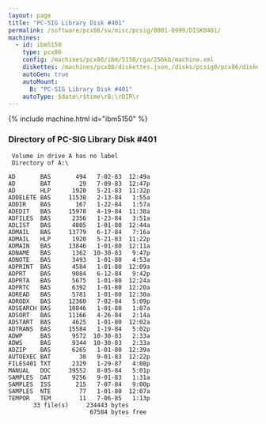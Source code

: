 ```yaml
---
layout: page
title: "PC-SIG Library Disk #401"
permalink: /software/pcx86/sw/misc/pcsig/0001-0999/DISK0401/
machines:
  - id: ibm5150
    type: pcx86
    config: /machines/pcx86/ibm/5150/cga/256kb/machine.xml
    diskettes: /machines/pcx86/diskettes.json,/disks/pcsig0/pcx86/diskettes.json
    autoGen: true
    autoMount:
      B: "PC-SIG Library Disk #401"
    autoType: $date\r$time\rB:\rDIR\r
---
```


{% include machine.html id="ibm5150" %}

### Directory of PC-SIG Library Disk #401

     Volume in drive A has no label
     Directory of A:\

    AD       BAS       494   7-02-83  12:49a
    AD       BAT        29   7-09-83  12:47p
    AD       HLP      1920   5-21-83  11:32p
    ADDELETE BAS     11538   2-13-84   1:55a
    ADDIR    BAS       167   1-22-84   1:57a
    ADEDIT   BAS     15978   4-19-84  11:38a
    ADFILES  BAS      2356   1-23-84   3:51a
    ADLIST   BAS      4805   1-01-80  12:44a
    ADMAIL   BAS     13779   6-17-84   7:16a
    ADMAIL   HLP      1920   5-21-83  11:22p
    ADMAIN   BAS     13846   1-01-80  12:11a
    ADNAME   BAS      1362  10-30-83   9:47p
    ADNOTE   BAS      3493   1-01-80   4:53a
    ADPRINT  BAS      4584   1-01-80  12:09a
    ADPRT    BAS      9084   6-12-84   9:42p
    ADPRTA   BAS      5675   1-01-80  12:24a
    ADPRTC   BAS      6392   1-01-80  12:20a
    ADREAD   BAS      5781   1-01-80  12:30a
    ADRODX   BAS     12360   7-02-84   5:09p
    ADSEARCH BAS     10846   1-01-80   1:07a
    ADSORT   BAS     11166   4-26-84   2:14a
    ADSTART  BAS      4625   1-01-80  12:02a
    ADTRANS  BAS     15584   1-19-84   5:02p
    ADWP     BAS      9572  10-30-83   2:33a
    ADWS     BAS      9344  10-30-83   2:33a
    ADZIP    BAS      6265   1-01-80  12:39a
    AUTOEXEC BAT        38   9-01-83  12:22p
    FILES401 TXT      2329   1-29-87   4:08p
    MANUAL   DOC     39552   8-05-84   5:01p
    SAMPLES  DAT      9256   9-01-83   1:31a
    SAMPLES  ISS       215   7-07-84   9:00p
    SAMPLES  NTE        77   1-01-80  12:07a
    TEMPOR   TEM        11   7-06-85   1:13p
           33 file(s)     234443 bytes
                           67584 bytes free
